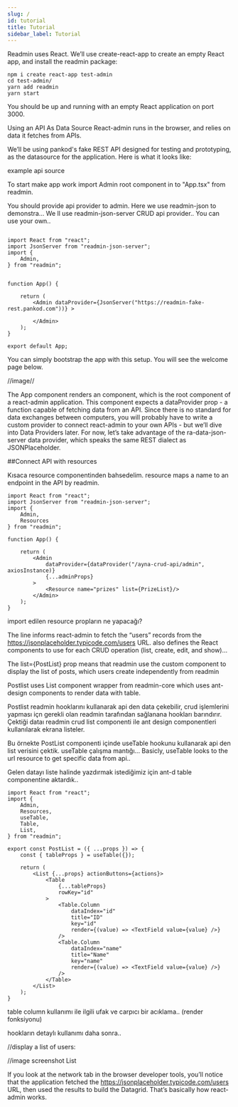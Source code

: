 ```yaml
---
slug: /
id: tutorial
title: Tutorial
sidebar_label: Tutorial
---
```



Readmin uses React. We’ll use create-react-app to create an empty React app, and install the readmin package:


````
npm i create react-app test-admin
cd test-admin/
yarn add readmin 
yarn start

````

You should be up and running with an empty React application on port 3000.

Using an API As Data Source
React-admin runs in the browser, and relies on data it fetches from APIs.

We’ll be using pankod's  fake REST API designed for testing and prototyping, as the datasource for the application. Here is what it looks like:



example api source


To start make app work import Admin root component in to "App.tsx"  from readmin.

You should provide api provider to admin. Here we use readmin-json to demonstra...
We ll use readmin-json-server CRUD api provider.. You can use your own..

```

import React from "react";
import JsonServer from "readmin-json-server";
import {
    Admin,
} from "readmin";

    
function App() {

    return (
        <Admin dataProvider={JsonServer("https://readmin-fake-rest.pankod.com"))} >
      
        </Admin>
    );
}

export default App;

```

You can simply bootstrap the app with this setup. You will see the welcome page below.


//image//


The App component renders an <Admin> component, which is the root component of a react-admin application. This component expects a dataProvider prop - a function capable of fetching data from an API. Since there is no standard for data exchanges between computers, you will probably have to write a custom provider to connect react-admin to your own APIs - but we’ll dive into Data Providers later. For now, let’s take advantage of the ra-data-json-server data provider, which speaks the same REST dialect as JSONPlaceholder.


##Connect API with resources 

Kısaca resource componentinden bahsedelim. 
resource maps a name to an endpoint in the API by readmin.



```
import React from "react";
import JsonServer from "readmin-json-server";
import {
    Admin,
    Resources
} from "readmin";

function App() {
 
    return (
        <Admin
            dataProvider={dataProvider("/ayna-crud-api/admin", axiosInstance)}
            {...adminProps}
        >
            <Resource name="prizes" list={PrizeList}/>
        </Admin>
    );
}
```

import edilen resource propların ne yapacağı?

The line <Resource name="users" /> informs react-admin to fetch the “users” records from the https://jsonplaceholder.typicode.com/users URL. <Resource> also defines the React components to use for each CRUD operation (list, create, edit, and show)...


The list={PostList} prop means that readmin  use the <PostList> custom component to display the list of posts, which users create independently from readmin  

Postlist uses List component wrapper from readmin-core  which uses ant-design components to render data with table.

Postlist readmin hooklarını kullanarak api den data çekebilir, crud işlemlerini yapması içn gerekli olan readmin  tarafından sağlanana hookları barındırır. Çektiği dataı readmin crud list componenti ile ant design componentleri kullanılarak ekrana listeler.

Bu örnekte PostList componenti içinde useTable hookunu kullanarak api den list verisini çektik. useTable çalışma mantığı...
Basicly, useTable looks to the url resource to get specific data from api..

Gelen datayı liste halinde yazdırmak istediğimiz için ant-d table componentine aktardık..

```
import React from "react";
import {
    Admin,
    Resources,
    useTable,
    Table,
    List,
} from "readmin";

export const PostList = ({ ...props }) => {
    const { tableProps } = useTable({});

    return (
        <List {...props} actionButtons={actions}>
            <Table
                {...tableProps}
                rowKey="id"
            >
                <Table.Column
                    dataIndex="id"
                    title="ID"
                    key="id"
                    render={(value) => <TextField value={value} />}
                />
                <Table.Column
                    dataIndex="name"
                    title="Name"
                    key="name"
                    render={(value) => <TextField value={value} />}
                />
            </Table>
        </List>
    );
}
```

table column kullanımı ile ilgili ufak ve carpıcı bir acıklama..
(render fonksiyonu)

hookların detaylı kullanımı daha sonra..


//display a list of users:

//image screenshot List


If you look at the network tab in the browser developer tools, you’ll notice that the application fetched the https://jsonplaceholder.typicode.com/users URL, then used the results to build the Datagrid. That’s basically how react-admin works.



